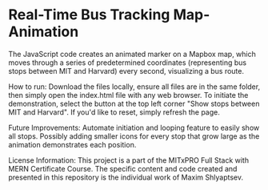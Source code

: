 # Real-Time Bus Tracking Map-Animation
The JavaScript code creates an animated marker on a Mapbox map, which moves through a series of predetermined coordinates (representing bus stops between MIT and Harvard) every second, visualizing a bus route.

How to run:
Download the files locally, ensure all files are in the same folder, then simply open the index.html file with any web browser. To initiate the demonstration, select the button at the top left corner "Show stops between MIT and Harvard". If you'd like to reset, simply refresh the page.

Future Improvements:
Automate initiation and looping feature to easily show all stops. Possibly adding smaller icons for every stop that grow large as the animation demonstrates each position.

License Information: 
This project is a part of the MITxPRO Full Stack with MERN Certificate Course. The specific content and code created and presented in this repository is the individual work of Maxim Shlyaptsev.
